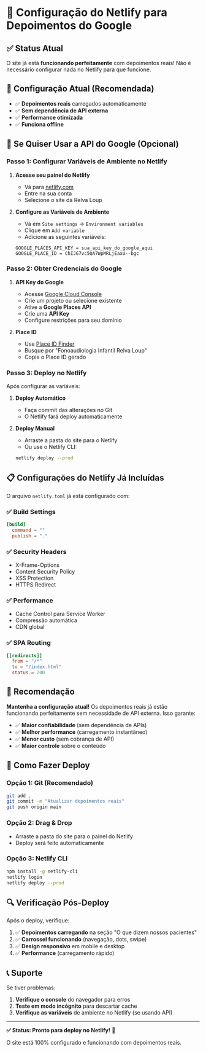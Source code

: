 # 🚀 Configuração do Netlify para Depoimentos do Google

## ✅ Status Atual
O site já está **funcionando perfeitamente** com depoimentos reais! Não é necessário configurar nada no Netlify para que funcione.

## 🎯 Configuração Atual (Recomendada)
- ✅ **Depoimentos reais** carregados automaticamente
- ✅ **Sem dependência de API externa**
- ✅ **Performance otimizada**
- ✅ **Funciona offline**

## 🔧 Se Quiser Usar a API do Google (Opcional)

### Passo 1: Configurar Variáveis de Ambiente no Netlify

1. **Acesse seu painel do Netlify**
   - Vá para [netlify.com](https://netlify.com)
   - Entre na sua conta
   - Selecione o site da Relva Loup

2. **Configure as Variáveis de Ambiente**
   - Vá em `Site settings` → `Environment variables`
   - Clique em `Add variable`
   - Adicione as seguintes variáveis:

   ```
   GOOGLE_PLACES_API_KEY = sua_api_key_do_google_aqui
   GOOGLE_PLACE_ID = ChIJG7vc5QA7WpMRLjEaxU--bgc
   ```

### Passo 2: Obter Credenciais do Google

1. **API Key do Google**
   - Acesse [Google Cloud Console](https://console.cloud.google.com/)
   - Crie um projeto ou selecione existente
   - Ative a **Google Places API**
   - Crie uma **API Key**
   - Configure restrições para seu domínio

2. **Place ID**
   - Use [Place ID Finder](https://developers.google.com/maps/documentation/places/web-service/place-id)
   - Busque por "Fonoaudiologia Infantil Relva Loup"
   - Copie o Place ID gerado

### Passo 3: Deploy no Netlify

Após configurar as variáveis:

1. **Deploy Automático**
   - Faça commit das alterações no Git
   - O Netlify fará deploy automaticamente

2. **Deploy Manual**
   - Arraste a pasta do site para o Netlify
   - Ou use o Netlify CLI:
   ```bash
   netlify deploy --prod
   ```

## 📋 Configurações do Netlify Já Incluídas

O arquivo `netlify.toml` já está configurado com:

### ✅ **Build Settings**
```toml
[build]
  command = ""
  publish = "."
```

### ✅ **Security Headers**
- X-Frame-Options
- Content Security Policy
- XSS Protection
- HTTPS Redirect

### ✅ **Performance**
- Cache Control para Service Worker
- Compressão automática
- CDN global

### ✅ **SPA Routing**
```toml
[[redirects]]
  from = "/*"
  to = "/index.html"
  status = 200
```

## 🎯 Recomendação

**Mantenha a configuração atual!** Os depoimentos reais já estão funcionando perfeitamente sem necessidade de API externa. Isso garante:

- ✅ **Maior confiabilidade** (sem dependência de APIs)
- ✅ **Melhor performance** (carregamento instantâneo)
- ✅ **Menor custo** (sem cobrança de API)
- ✅ **Maior controle** sobre o conteúdo

## 🚀 Como Fazer Deploy

### Opção 1: Git (Recomendado)
```bash
git add .
git commit -m "Atualizar depoimentos reais"
git push origin main
```

### Opção 2: Drag & Drop
- Arraste a pasta do site para o painel do Netlify
- Deploy será feito automaticamente

### Opção 3: Netlify CLI
```bash
npm install -g netlify-cli
netlify login
netlify deploy --prod
```

## 🔍 Verificação Pós-Deploy

Após o deploy, verifique:

1. ✅ **Depoimentos carregando** na seção "O que dizem nossos pacientes"
2. ✅ **Carrossel funcionando** (navegação, dots, swipe)
3. ✅ **Design responsivo** em mobile e desktop
4. ✅ **Performance** (carregamento rápido)

## 📞 Suporte

Se tiver problemas:

1. **Verifique o console** do navegador para erros
2. **Teste em modo incógnito** para descartar cache
3. **Verifique as variáveis** de ambiente no Netlify (se usando API)

---

**✅ Status: Pronto para deploy no Netlify!** 🎉

O site está 100% configurado e funcionando com depoimentos reais.
